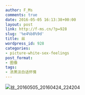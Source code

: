 ```yaml
---
author: F_Ms
comments: true
date: 2016-05-05 16:13:38+00:00
layout: post
link: http://f-ms.cn/?p=928
slug: '%e4%b8%9d'
title: 丝
wordpress_id: 928
categories:
- picture-white-sex-feelings
post_format:
- 图像
tags:
- 浓黑淡白话怀情
---
```


![丝_20160505_20160424_224204](/img/post/wp/2016/05/丝_20160505_20160424_224204.jpg)
